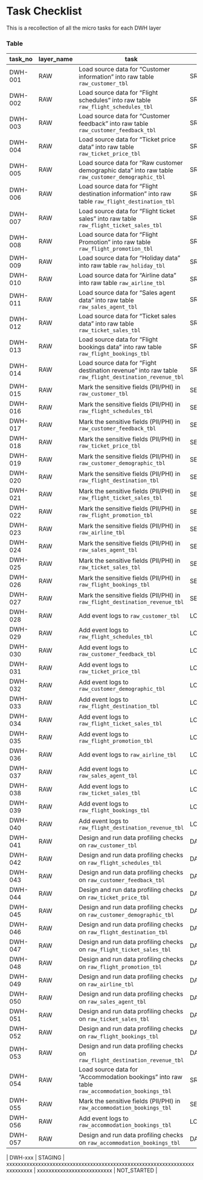 # Task Checklist 

This is a recollection of all the micro tasks for each DWH layer




### Table 

| task_no | layer_name      | task                                                                                                      | task_type| completion_status |
| -----   | --------------  | ---------------                                                                                           | ---------------  | --------------- |
| DWH-001 | RAW             | Load source data for “Customer information” into raw table `raw_customer_tbl`                            | SRC_TO_RAW  | COMPLETED |
| DWH-002 | RAW             | Load source data for “Flight schedules” into raw table `raw_flight_schedules_tbl`| SRC_TO_RAW | COMPLETED |
| DWH-003 | RAW             | Load source data for “Customer feedback” into raw table `raw_customer_feedback_tbl`| SRC_TO_RAW | COMPLETED |
| DWH-004 | RAW             | Load source data for “Ticket price data” into raw table `raw_ticket_price_tbl`| SRC_TO_RAW | NOT_STARTED |
| DWH-005 | RAW             | Load source data for “Raw customer demographic data” into raw table `raw_customer_demographic_tbl`| SRC_TO_RAW | NOT_STARTED |
| DWH-006 | RAW             | Load source data for “Flight destination information” into raw table `raw_flight_destination_tbl`| SRC_TO_RAW | NOT_STARTED |
| DWH-007 | RAW             | Load source data for “Flight ticket sales” into raw table `raw_flight_ticket_sales_tbl`| SRC_TO_RAW | NOT_STARTED |
| DWH-008 | RAW             | Load source data for “Flight Promotion” into raw table `raw_flight_promotion_tbl`| SRC_TO_RAW | NOT_STARTED |
| DWH-009 | RAW             | Load source data for “Holiday data” into raw table `raw_holiday_tbl`| SRC_TO_RAW | NOT_STARTED |
| DWH-010 | RAW             | Load source data for “Airline data” into raw table `raw_airline_tbl`| SRC_TO_RAW | NOT_STARTED |
| DWH-011 | RAW             | Load source data for “Sales agent data” into raw table `raw_sales_agent_tbl`| SRC_TO_RAW | NOT_STARTED |
| DWH-012 | RAW             | Load source data for “Ticket sales data” into raw table `raw_ticket_sales_tbl`| SRC_TO_RAW | NOT_STARTED |
| DWH-013 | RAW             | Load source data for “Flight bookings data” into raw table `raw_flight_bookings_tbl`| SRC_TO_RAW | NOT_STARTED |
| DWH-014 | RAW             | Load source data for “Fight destination revenue” into raw table `raw_flight_destination_revenue_tbl`| SRC_TO_RAW | NOT_STARTED |
| DWH-015 | RAW             | Mark the sensitive fields (PII/PHI) in `raw_customer_tbl`| SENSITIVE_DATA_MARKING  | COMPLETED |
| DWH-016 | RAW             | Mark the sensitive fields (PII/PHI) in `raw_flight_schedules_tbl`| SENSITIVE_DATA_MARKING | COMPLETED |
| DWH-017 | RAW             | Mark the sensitive fields (PII/PHI) in `raw_customer_feedback_tbl`| SENSITIVE_DATA_MARKING | COMPLETED |
| DWH-018 | RAW             | Mark the sensitive fields (PII/PHI) in `raw_ticket_price_tbl`| SENSITIVE_DATA_MARKING | NOT_STARTED |
| DWH-019 | RAW             | Mark the sensitive fields (PII/PHI) in `raw_customer_demographic_tbl`| SENSITIVE_DATA_MARKING | NOT_STARTED |
| DWH-020 | RAW             | Mark the sensitive fields (PII/PHI) in `raw_flight_destination_tbl`| SENSITIVE_DATA_MARKING | NOT_STARTED |
| DWH-021 | RAW             | Mark the sensitive fields (PII/PHI) in `raw_flight_ticket_sales_tbl`| SENSITIVE_DATA_MARKING | NOT_STARTED |
| DWH-022 | RAW             | Mark the sensitive fields (PII/PHI) in `raw_flight_promotion_tbl`| SENSITIVE_DATA_MARKING | NOT_STARTED |
| DWH-023 | RAW             | Mark the sensitive fields (PII/PHI) in `raw_airline_tbl`| SENSITIVE_DATA_MARKING | NOT_STARTED |
| DWH-024 | RAW             | Mark the sensitive fields (PII/PHI) in `raw_sales_agent_tbl`| SENSITIVE_DATA_MARKING | NOT_STARTED |
| DWH-025 | RAW             | Mark the sensitive fields (PII/PHI) in `raw_ticket_sales_tbl`| SENSITIVE_DATA_MARKING | NOT_STARTED |
| DWH-026 | RAW             | Mark the sensitive fields (PII/PHI) in `raw_flight_bookings_tbl`| SENSITIVE_DATA_MARKING | NOT_STARTED |
| DWH-027 | RAW             | Mark the sensitive fields (PII/PHI) in `raw_flight_destination_revenue_tbl`| SENSITIVE_DATA_MARKING | NOT_STARTED |
| DWH-028 | RAW             | Add event logs to `raw_customer_tbl`|    LOGGING_RAW_LEVEL_EVENTS  | COMPLETED |
| DWH-029 | RAW             | Add event logs to `raw_flight_schedules_tbl`|    LOGGING_RAW_LEVEL_EVENTS  | COMPLETED |
| DWH-030 | RAW             | Add event logs to `raw_customer_feedback_tbl`|    LOGGING_RAW_LEVEL_EVENTS  | COMPLETED |
| DWH-031 | RAW             | Add event logs to `raw_ticket_price_tbl`|    LOGGING_RAW_LEVEL_EVENTS  | NOT_STARTED |
| DWH-032 | RAW             | Add event logs to `raw_customer_demographic_tbl`|    LOGGING_RAW_LEVEL_EVENTS  | NOT_STARTED |
| DWH-033 | RAW             | Add event logs to `raw_flight_destination_tbl`|    LOGGING_RAW_LEVEL_EVENTS  | NOT_STARTED |
| DWH-034 | RAW             | Add event logs to `raw_flight_ticket_sales_tbl`|    LOGGING_RAW_LEVEL_EVENTS  | NOT_STARTED |
| DWH-035 | RAW             | Add event logs to `raw_flight_promotion_tbl`|    LOGGING_RAW_LEVEL_EVENTS  | NOT_STARTED |
| DWH-036 | RAW             | Add event logs to `raw_airline_tbl`|    LOGGING_RAW_LEVEL_EVENTS  | NOT_STARTED |
| DWH-037 | RAW             | Add event logs to `raw_sales_agent_tbl`|    LOGGING_RAW_LEVEL_EVENTS  | NOT_STARTED |
| DWH-038 | RAW             | Add event logs to `raw_ticket_sales_tbl`|    LOGGING_RAW_LEVEL_EVENTS  | NOT_STARTED |
| DWH-039 | RAW             | Add event logs to `raw_flight_bookings_tbl`|    LOGGING_RAW_LEVEL_EVENTS  | NOT_STARTED |
| DWH-040 | RAW             | Add event logs to `raw_flight_destination_revenue_tbl`|    LOGGING_RAW_LEVEL_EVENTS  | NOT_STARTED |
| DWH-041 | RAW             | Design and run data profiling checks on `raw_customer_tbl`|    DATA_PROFILING_CHECKS  | COMPLETED |
| DWH-042 | RAW             | Design and run data profiling checks on `raw_flight_schedules_tbl`|    DATA_PROFILING_CHECKS  | COMPLETED |
| DWH-043 | RAW             | Design and run data profiling checks on `raw_customer_feedback_tbl`|    DATA_PROFILING_CHECKS  | COMPLETED |
| DWH-044 | RAW             | Design and run data profiling checks on `raw_ticket_price_tbl`|    DATA_PROFILING_CHECKS  | NOT_STARTED |
| DWH-045 | RAW             | Design and run data profiling checks on `raw_customer_demographic_tbl`|    DATA_PROFILING_CHECKS  | NOT_STARTED |
| DWH-046 | RAW             | Design and run data profiling checks on `raw_flight_destination_tbl`|    DATA_PROFILING_CHECKS  | NOT_STARTED |
| DWH-047 | RAW             | Design and run data profiling checks on `raw_flight_ticket_sales_tbl`|    DATA_PROFILING_CHECKS  | NOT_STARTED |
| DWH-048 | RAW             | Design and run data profiling checks on `raw_flight_promotion_tbl`|    DATA_PROFILING_CHECKS  | NOT_STARTED |
| DWH-049 | RAW             | Design and run data profiling checks on `raw_airline_tbl`|    DATA_PROFILING_CHECKS  | NOT_STARTED |
| DWH-050 | RAW             | Design and run data profiling checks on `raw_sales_agent_tbl`|    DATA_PROFILING_CHECKS  | NOT_STARTED |
| DWH-051 | RAW             | Design and run data profiling checks on `raw_ticket_sales_tbl`|    DATA_PROFILING_CHECKS  | NOT_STARTED |
| DWH-052 | RAW             | Design and run data profiling checks on `raw_flight_bookings_tbl`|    DATA_PROFILING_CHECKS  | NOT_STARTED |
| DWH-053 | RAW             | Design and run data profiling checks on `raw_flight_destination_revenue_tbl`|    DATA_PROFILING_CHECKS  | NOT_STARTED |
| DWH-054 | RAW             | Load source data for “Accommodation bookings” into raw table `raw_accommodation_bookings_tbl`| SRC_TO_RAW | COMPLETED |
| DWH-055 | RAW             | Mark the sensitive fields (PII/PHI) in `raw_accommodation_bookings_tbl`| SENSITIVE_DATA_MARKING  | COMPLETED |
| DWH-056 | RAW             | Add event logs to `raw_accommodation_bookings_tbl`|    LOGGING_RAW_LEVEL_EVENTS  | COMPLETED |
| DWH-057 | RAW             | Design and run data profiling checks on `raw_accommodation_bookings_tbl`|    DATA_PROFILING_CHECKS  | COMPLETED |



| DWH-xxx | STAGING             | xxxxxxxxxxxxxxxxxxxxxxxxxxxxxxxxxxxxxxxxxxxxxxxxxxxxxxxxxxxxxxxxxxxxxxxxxx |    xxxxxxxxxxxxxxxxxxxxxxxxxx  | NOT_STARTED |


